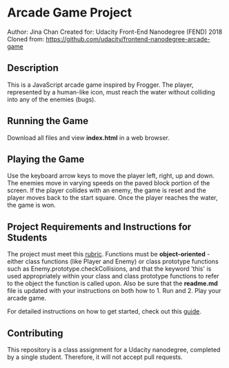 # Arcade Game Project

Author: Jina Chan
Created for: Udacity Front-End Nanodegree (FEND) 2018
Cloned from: https://github.com/udacity/frontend-nanodegree-arcade-game

## Description
This is a JavaScript arcade game inspired by Frogger. The player, represented by a human-like icon, must reach the water without colliding into any of the enemies (bugs).

## Running the Game
Download all files and view **index.html** in a web browser.

## Playing the Game
Use the keyboard arrow keys to move the player left, right, up and down. The enemies move in varying speeds on the paved block portion of the screen. If the player collides with an enemy, the game is reset and the player moves back to the start square. Once the player reaches the water, the game is won.

## Project Requirements and Instructions for Students
The project must meet this [rubric](https://review.udacity.com/#!/projects/2696458597/rubric). Functions must be **object-oriented** - either class functions (like Player and Enemy) or class prototype functions such as Enemy.prototype.checkCollisions, and that the keyword 'this' is used appropriately within your class and class prototype functions to refer to the object the function is called upon. Also be sure that the **readme.md** file is updated with your instructions on both how to 1. Run and 2. Play your arcade game.

For detailed instructions on how to get started, check out this [guide](https://docs.google.com/document/d/1v01aScPjSWCCWQLIpFqvg3-vXLH2e8_SZQKC8jNO0Dc/pub?embedded=true).

## Contributing
This repository is a class assignment for a Udacity nanodegree, completed by a single student. Therefore, it will not accept pull requests.